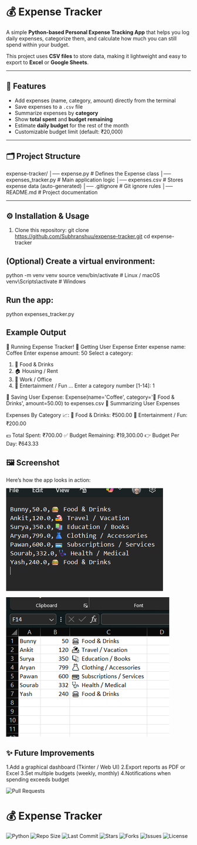# 💰 Expense Tracker

A simple **Python-based Personal Expense Tracking App** that helps you log daily expenses, categorize them, and calculate how much you can still spend within your budget.

This project uses **CSV files** to store data, making it lightweight and easy to export to **Excel** or **Google Sheets**.



---

## 🎯 Features
- Add expenses (name, category, amount) directly from the terminal  
- Save expenses to a `.csv` file  
- Summarize expenses by **category**  
- Show **total spent** and **budget remaining**  
- Estimate **daily budget** for the rest of the month  
- Customizable budget limit (default: ₹20,000)

---

## 🗂️ Project Structure
expense-tracker/
│── expense.py # Defines the Expense class
│── expenses_tracker.py # Main application logic
│── expenses.csv # Stores expense data (auto-generated)
│── .gitignore # Git ignore rules
│── README.md # Project documentation


---

## ⚙️ Installation & Usage

1. Clone this repository:
   git clone https://github.com/Subhranshuu/expense-tracker.git
   cd expense-tracker
   
## (Optional) Create a virtual environment:
python -m venv venv
source venv/bin/activate   # Linux / macOS
venv\Scripts\activate      # Windows

## Run the app:
python expenses_tracker.py

## Example Output

🎯 Running Expense Tracker!
🎯 Getting User Expense
Enter expense name: Coffee
Enter expense amount: 50
Select a category:
  1. 🍔 Food & Drinks
  2. 🏠 Housing / Rent
  3. 💼 Work / Office
  4. 🎉 Entertainment / Fun
  ...
Enter a category number [1-14]: 1

🎯 Saving User Expense: Expense(name='Coffee', category='🍔 Food & Drinks', amount=50.00) to expenses.csv
🎯 Summarizing User Expenses

Expenses By Category 📈:
  🍔 Food & Drinks: ₹500.00
  🎉 Entertainment / Fun: ₹200.00

💵 Total Spent: ₹700.00
✅ Budget Remaining: ₹19,300.00
👉 Budget Per Day: ₹643.33

## 🖼️ Screenshot

Here’s how the app looks in action:

![Expense Tracker Screenshot](assets/image1.png)

![Expense Tracker Screenshot](assets/image2.png)

## ✨ Future Improvements

1.Add a graphical dashboard (Tkinter / Web UI)
2.Export reports as PDF or Excel
3.Set multiple budgets (weekly, monthly)
4.Notifications when spending exceeds budget

![Pull Requests](https://img.shields.io/github/issues-pr/Subhranshuu/expense-tracker)




# 💰 Expense Tracker

![Python](https://img.shields.io/badge/python-3.9%2B-blue)
![Repo Size](https://img.shields.io/github/repo-size/Subhranshuu/expense-tracker)
![Last Commit](https://img.shields.io/github/last-commit/Subhranshuu/expense-tracker)
![Stars](https://img.shields.io/github/stars/Subhranshuu/expense-tracker)
![Forks](https://img.shields.io/github/forks/Subhranshuu/expense-tracker)
![Issues](https://img.shields.io/github/issues/Subhranshuu/expense-tracker)
![License](https://img.shields.io/github/license/Subhranshuu/expense-tracker)
